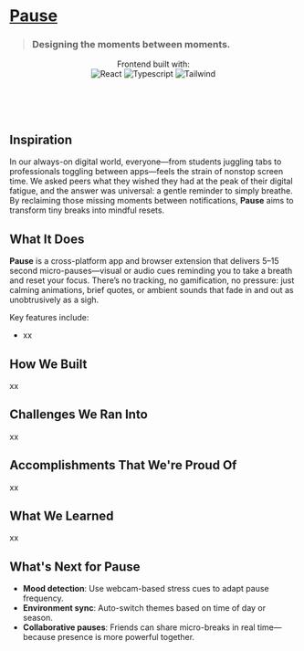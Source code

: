 # [Pause]()
<!-- add devpost link ^^  -->


> ### Designing the moments between moments.

<p align="center">
  Frontend built with: <br>
  <img src=https://img.shields.io/badge/React-20232A?style=for-the-badge&logo=react&logoColor=61DAFB alt="React">
  <img src=https://img.shields.io/badge/TypeScript-007ACC?style=for-the-badge&logo=typescript&logoColor=white alt="Typescript">
  <img src=https://img.shields.io/badge/Tailwind_CSS-38B2AC?style=for-the-badge&logo=tailwind-css&logoColor=white alt="Tailwind">
  <br><br>
  <!-- Backend built with: <br> -->
  <!-- gemini api, mongodb(?), ts -->
  <br>
</p>

<br>

<p align="center">
    <!-- <a href="https://devpost.com/software/talktuahbank?ref_content=user-portfolio&ref_feature=in_progress">
        <img width="1728" alt="Talk" src="https://github.com/user-attachments/assets/46459527-c8c5-4379-a0b4-e6aac1b96d76">
    </a> -->
</p>

## Inspiration
In our always-on digital world, everyone—from students juggling tabs to professionals toggling between apps—feels the strain of nonstop screen time. We asked peers what they wished they had at the peak of their digital fatigue, and the answer was universal: a gentle reminder to simply breathe. By reclaiming those missing moments between notifications, **Pause** aims to transform tiny breaks into mindful resets.


## What It Does
**Pause** is a cross-platform app and browser extension that delivers 5–15 second micro-pauses—visual or audio cues reminding you to take a breath and reset your focus. There’s no tracking, no gamification, no pressure: just calming animations, brief quotes, or ambient sounds that fade in and out as unobtrusively as a sigh.

Key features include:
- xx

## How We Built
xx

## Challenges We Ran Into
xx

## Accomplishments That We're Proud Of
xx

## What We Learned
xx

## What's Next for Pause
- **Mood detection**: Use webcam-based stress cues to adapt pause frequency.
- **Environment sync**: Auto-switch themes based on time of day or season.
- **Collaborative pauses**: Friends can share micro-breaks in real time—because presence is more powerful together.